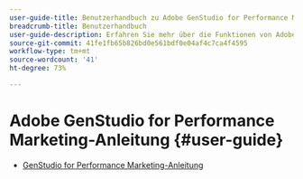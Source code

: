 ```yaml
---
user-guide-title: Benutzerhandbuch zu Adobe GenStudio for Performance Marketing
breadcrumb-title: Benutzerhandbuch
user-guide-description: Erfahren Sie mehr über die Funktionen von Adobe GenStudio for Performance Marketing. Erfahren Sie, wie Sie schnell markenkonforme Assets erstellen, Varianten generieren und Erlebnisse optimieren können.
source-git-commit: 41fe1fb65b826bd0e561bdf0e04af4c7ca4f4595
workflow-type: tm+mt
source-wordcount: '41'
ht-degree: 73%

---
```



# Adobe GenStudio for Performance Marketing-Anleitung {#user-guide}

+ [GenStudio for Performance Marketing-Anleitung](home.md)
